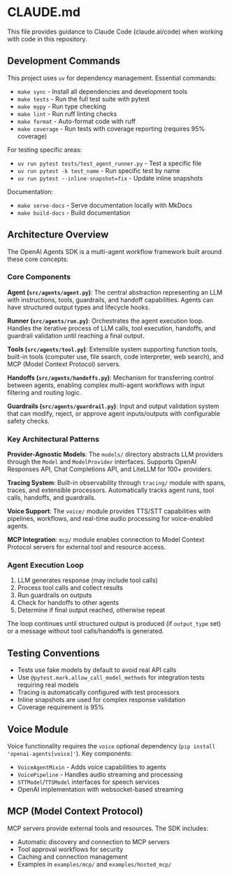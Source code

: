 # CLAUDE.md

This file provides guidance to Claude Code (claude.ai/code) when working with code in this repository.

## Development Commands

This project uses `uv` for dependency management. Essential commands:

- `make sync` - Install all dependencies and development tools
- `make tests` - Run the full test suite with pytest
- `make mypy` - Run type checking
- `make lint` - Run ruff linting checks
- `make format` - Auto-format code with ruff
- `make coverage` - Run tests with coverage reporting (requires 95% coverage)

For testing specific areas:
- `uv run pytest tests/test_agent_runner.py` - Test a specific file
- `uv run pytest -k test_name` - Run specific test by name
- `uv run pytest --inline-snapshot=fix` - Update inline snapshots

Documentation:
- `make serve-docs` - Serve documentation locally with MkDocs
- `make build-docs` - Build documentation

## Architecture Overview

The OpenAI Agents SDK is a multi-agent workflow framework built around these core concepts:

### Core Components

**Agent (`src/agents/agent.py`)**: The central abstraction representing an LLM with instructions, tools, guardrails, and handoff capabilities. Agents can have structured output types and lifecycle hooks.

**Runner (`src/agents/run.py`)**: Orchestrates the agent execution loop. Handles the iterative process of LLM calls, tool execution, handoffs, and guardrail validation until reaching a final output.

**Tools (`src/agents/tool.py`)**: Extensible system supporting function tools, built-in tools (computer use, file search, code interpreter, web search), and MCP (Model Context Protocol) servers.

**Handoffs (`src/agents/handoffs.py`)**: Mechanism for transferring control between agents, enabling complex multi-agent workflows with input filtering and routing logic.

**Guardrails (`src/agents/guardrail.py`)**: Input and output validation system that can modify, reject, or approve agent inputs/outputs with configurable safety checks.

### Key Architectural Patterns

**Provider-Agnostic Models**: The `models/` directory abstracts LLM providers through the `Model` and `ModelProvider` interfaces. Supports OpenAI Responses API, Chat Completions API, and LiteLLM for 100+ providers.

**Tracing System**: Built-in observability through `tracing/` module with spans, traces, and extensible processors. Automatically tracks agent runs, tool calls, handoffs, and guardrails.

**Voice Support**: The `voice/` module provides TTS/STT capabilities with pipelines, workflows, and real-time audio processing for voice-enabled agents.

**MCP Integration**: `mcp/` module enables connection to Model Context Protocol servers for external tool and resource access.

### Agent Execution Loop

1. LLM generates response (may include tool calls)
2. Process tool calls and collect results  
3. Run guardrails on outputs
4. Check for handoffs to other agents
5. Determine if final output reached, otherwise repeat

The loop continues until structured output is produced (if `output_type` set) or a message without tool calls/handoffs is generated.

## Testing Conventions

- Tests use fake models by default to avoid real API calls
- Use `@pytest.mark.allow_call_model_methods` for integration tests requiring real models
- Tracing is automatically configured with test processors
- Inline snapshots are used for complex response validation
- Coverage requirement is 95%

## Voice Module

Voice functionality requires the `voice` optional dependency (`pip install 'openai-agents[voice]'`). Key components:
- `VoiceAgentMixin` - Adds voice capabilities to agents
- `VoicePipeline` - Handles audio streaming and processing
- `STTModel`/`TTSModel` interfaces for speech services
- OpenAI implementation with websocket-based streaming

## MCP (Model Context Protocol)

MCP servers provide external tools and resources. The SDK includes:
- Automatic discovery and connection to MCP servers
- Tool approval workflows for security
- Caching and connection management
- Examples in `examples/mcp/` and `examples/hosted_mcp/`